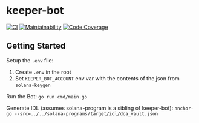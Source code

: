 # keeper-bot
[![CI](https://github.com/Dcaf-Protocol/keeper-bot/actions/workflows/CI.yaml/badge.svg)](https://github.com/Dcaf-Protocol/keeper-bot/actions/workflows/CI.yaml)
[![Maintainability](https://api.codeclimate.com/v1/badges/5b6787b16c4570e6b052/maintainability)](https://codeclimate.com/repos/61a44f1543298e01a1003151/maintainability)
[![Code Coverage](https://api.codeclimate.com/v1/badges/5b6787b16c4570e6b052/test_coverage)](https://codeclimate.com/repos/61a44f1543298e01a1003151/test_coverage)

## Getting Started
Setup the `.env` file:

1. Create `.env` in the root
2. Set `KEEPER_BOT_ACCOUNT` env var with the contents of the json from `solana-keygen`

Run the Bot: `go run cmd/main.go`

Generate IDL (assumes solana-program is a sibling of keeper-bot): `anchor-go --src=../../solana-programs/target/idl/dca_vault.json`
